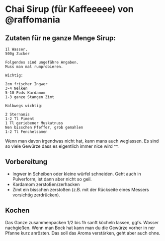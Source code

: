 # Chai Sirup (für Kaffeeeee) von @raffomania

## Zutaten für ne ganze Menge Sirup:

```
1l Wasser,
500g Zucker

Folgendes sind ungefähre Angaben.
Muss man mal rumprobieren.

Wichtig: 

2cm frischer Ingwer
3-4 Nelken
5-10 Pods Kardamom
1-3 ganze Stangen Zimt

Halbwegs wichtig:

2 Sternanis
1-2 Tl Piment
1 Tl geriebener Muskatnuss
Nen bisschen Pfeffer, grob gemahlen
1-2 Tl Fenchelsamen
```

Wenn man davon irgendwas nicht hat, kann mans auch weglassen.
Es sind so viele Gewürze dass es eigentlich immer nice wird ^^.

## Vorbereitung

- Ingwer in Scheiben oder kleine würfel schneiden.
    Geht auch in Pulverform, ist dann aber nicht so geil.
- Kardamom zerstoßen/zerhacken
- Zimt ein bisschen zerstoßen (z.B. mit der Rückseite eines Messers vorsichtig zerdrücken).

## Kochen

Das Ganze zusammenpacken 1/2 bis 1h sanft köcheln lassen, ggfs. Wasser nachgießen.
Wenn man Bock hat kann man du die Gewürze vorher in ner Pfanne kurz anrösten.
Das soll das Aroma verstärken, geht aber auch ohne.

